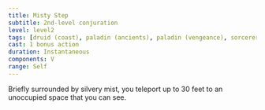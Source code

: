 ```yaml
---
title: Misty Step
subtitle: 2nd-level conjuration
level: level2
tags: [druid (coast), paladin (ancients), paladin (vengeance), sorcerer, warlock, wizard, level2, conjuration]
cast: 1 bonus action
duration: Instantaneous
components: V
range: Self
---
```

Briefly surrounded by silvery mist, you teleport up to 30 feet to an unoccupied space that you can see.